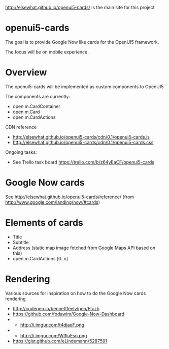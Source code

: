 http://elsewhat.github.io/openui5-cards/ is the main site for this project


openui5-cards
=============

The goal is to provide Google Now like cards for the OpenUI5 framework.

The focus will be on mobile experience.

Overview
=============
The openui5-cards will be implemented as custom components to OpenUI5 

The components are currently:
* open.m.CardContainer
* open.m.Card
* open.m.CardActions

CDN reference
* http://elsewhat.github.io/openui5-cards/cdn/0.1/openui5-cards.js
* http://elsewhat.github.io/openui5-cards/cdn/0.1/openui5-cards.css

Ongoing tasks: 
* See Trello task board https://trello.com/b/z64yEaCF/openui5-cards

Google Now cards
============


See http://elsewhat.github.io/openui5-cards/reference/
(from http://www.google.com/landing/now/#cards)

Elements of cards
============

* Title
* Subtitle
* Address (static map image fetched from Google Maps API based on this)
* open.m.CardActions [0..n]


Rendering
============

Various sources for inspiration on how to do the Google Now cards rendering
* http://codepen.io/bennettfeely/pen/Ftczh
* https://github.com/fodawim/Google-Now-Dashboard
* - http://i.imgur.com/t4djaoF.png
* - http://i.imgur.com/W3luEsn.png
* https://gist.github.com/eLindemann/5287591




